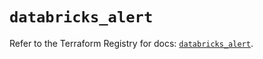# `databricks_alert`

Refer to the Terraform Registry for docs: [`databricks_alert`](https://registry.terraform.io/providers/databricks/databricks/1.58.0/docs/resources/alert).
